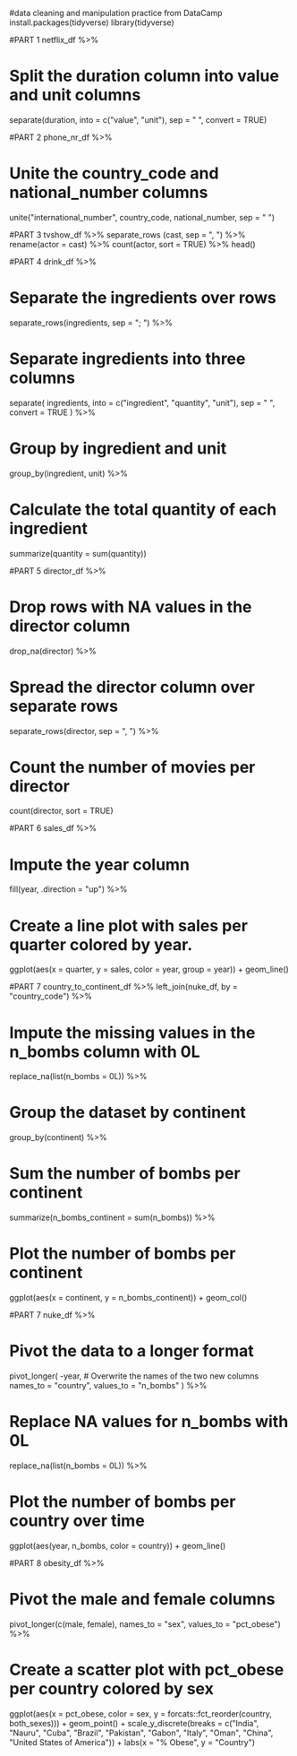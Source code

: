#data cleaning and manipulation practice from DataCamp
install.packages(tidyverse)
library(tidyverse)

#PART 1
netflix_df %>% 
  # Split the duration column into value and unit columns
  separate(duration, into = c("value", "unit"), sep = " ", convert = TRUE)

#PART 2
  phone_nr_df %>%
  # Unite the country_code and national_number columns
  unite("international_number", country_code, national_number, sep = " ")

  #PART 3
  tvshow_df %>% 
  separate_rows (cast, sep = ", ") %>% 
  rename(actor = cast) %>% 
  count(actor, sort = TRUE) %>% 
  head()

  #PART 4
  drink_df %>% 
  # Separate the ingredients over rows
  separate_rows(ingredients, sep = "; ") %>% 
  # Separate ingredients into three columns
  separate(
    ingredients, 
    into = c("ingredient", "quantity", "unit"), 
    sep = " ", 
    convert = TRUE
  ) %>% 
  # Group by ingredient and unit
  group_by(ingredient, unit) %>% 
  # Calculate the total quantity of each ingredient
  summarize(quantity = sum(quantity))

  #PART 5
  director_df %>% 
  # Drop rows with NA values in the director column
  drop_na(director) %>% 
  # Spread the director column over separate rows
  separate_rows(director, sep = ", ") %>% 
  # Count the number of movies per director
  count(director, sort = TRUE)

  #PART 6
  sales_df %>% 
  # Impute the year column
  fill(year, .direction = "up") %>%
  # Create a line plot with sales per quarter colored by year.
  ggplot(aes(x = quarter, y = sales, color = year, group = year)) +
  geom_line()

#PART 7
country_to_continent_df %>% 
  left_join(nuke_df, by = "country_code") %>%  
  # Impute the missing values in the n_bombs column with 0L
  replace_na(list(n_bombs = 0L)) %>% 
  # Group the dataset by continent
  group_by(continent) %>% 
  # Sum the number of bombs per continent
  summarize(n_bombs_continent = sum(n_bombs)) %>% 
  # Plot the number of bombs per continent
  ggplot(aes(x = continent, y = n_bombs_continent)) +
  geom_col()

  #PART 7
  nuke_df %>% 
  # Pivot the data to a longer format
  pivot_longer(
    -year, 
    # Overwrite the names of the two new columns
    names_to = "country", 
    values_to = "n_bombs"
  ) %>% 
  # Replace NA values for n_bombs with 0L
  replace_na(list(n_bombs = 0L)) %>% 
  # Plot the number of bombs per country over time
  ggplot(aes(year, n_bombs, color = country)) +
  geom_line()

  #PART 8
  obesity_df %>% 
  # Pivot the male and female columns
  pivot_longer(c(male, female),
               names_to = "sex",
               values_to = "pct_obese") %>% 
  # Create a scatter plot with pct_obese per country colored by sex
  ggplot(aes(x = pct_obese, color = sex,
             y = forcats::fct_reorder(country, both_sexes))) +
  geom_point() +
  scale_y_discrete(breaks = c("India", "Nauru", "Cuba", "Brazil",
                              "Pakistan", "Gabon", "Italy", "Oman",
                              "China", "United States of America")) +
  labs(x = "% Obese", y = "Country")


  
  
  
